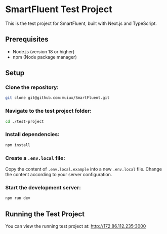 # SmartFluent Test Project

This is the test project for SmartFluent, built with Next.js and TypeScript.

## Prerequisites

- Node.js (version 18 or higher)
- npm (Node package manager)

## Setup

### Clone the repository:

```bash
git clone git@github.com:muiux/SmartFluent.git
```

### Navigate to the test project folder:

```bash
cd ./test-project
```

### Install dependencies:

```bash
npm install
```

### Create a `.env.local` file:

Copy the content of `.env.local.example` into a new `.env.local` file. Change the content according to your server configuration.

### Start the development server:

```bash
npm run dev
```

## Running the Test Project

You can view the running test project at: http://172.86.112.235:3000